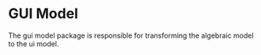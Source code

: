 # GUI Model

The gui model package is responsible for transforming the algebraic model to the ui model.